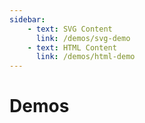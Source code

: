 ```yaml
---
sidebar:
    - text: SVG Content
      link: /demos/svg-demo
    - text: HTML Content
      link: /demos/html-demo
---
```


# Demos
